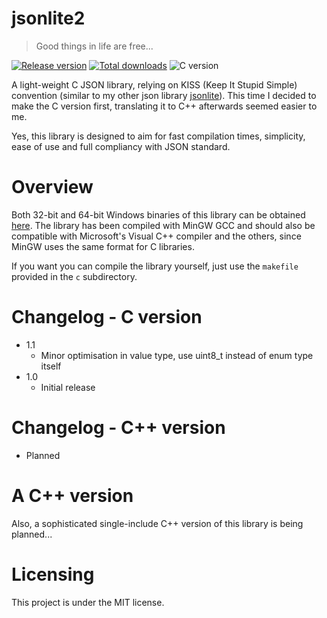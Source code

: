 # jsonlite2

> Good things in life are free...

[![Release version](https://img.shields.io/github/v/release/makuke1234/jsonlite2?display_name=release&include_prereleases)](https://github.com/makuke1234/femto/releases/latest)
[![Total downloads](https://img.shields.io/github/downloads/makuke1234/jsonlite2/total)](https://github.com/makuke1234/jsonlite2/releases)
![C version](https://img.shields.io/badge/version-C99-blue.svg)

A light-weight C JSON library, relying on KISS (Keep It Stupid Simple)
convention (similar to my other json library [jsonlite](https://github.com/makuke1234/jsonlite)).
This time I decided to make the C version first, translating it to C++ afterwards seemed easier to me.

Yes, this library is designed to aim for fast compilation times, simplicity,
ease of use and full compliancy with JSON standard.


# Overview

Both 32-bit and 64-bit Windows binaries of this library can be obtained [here](https://github.com/makuke1234/jsonlite2/releases). The library has been compiled with MinGW GCC and should also be compatible
with Microsoft's Visual C++ compiler and the others, since MinGW uses the same format for
C libraries.

If you want you can compile the library yourself, just use the `makefile` provided in the `c` subdirectory.


# Changelog - C version

* 1.1
	* Minor optimisation in value type, use uint8_t instead of enum type itself
* 1.0
	* Initial release


# Changelog - C++ version

* Planned


# A C++ version

Also, a sophisticated single-include C++ version of this library is being planned...


# Licensing

This project is under the MIT license.
